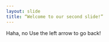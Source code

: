 ```yaml
---
layout: slide
title: “Welcome to our second slide!”
---
```

Haha, no
Use the left arrow to go back!
